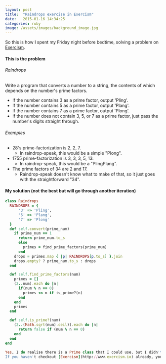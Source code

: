 ```yaml
---
layout: post
title:  "Raindrops exercise in Exercism"
date:   2015-01-16 14:34:25
categories: ruby
image: /assets/images/background_image.jpg
---
```


So this is how I spent my Friday night before bedtime, solving a problem on [Exercism](http://www.http://exercism.io/daphsta).

#### This is the problem
###### Raindrops

Write a program that converts a number to a string, the contents of which depends on the number's prime factors.

- If the number contains 3 as a prime factor, output 'Pling'.
- If the number contains 5 as a prime factor, output 'Plang'.
- If the number contains 7 as a prime factor, output 'Plong'.
- If the number does not contain 3, 5, or 7 as a prime factor,
  just pass the number's digits straight through.

###### Examples

- 28's prime-factorization is 2, 2, 7.
  - In raindrop-speak, this would be a simple "Plong".
- 1755 prime-factorization is 3, 3, 3, 5, 13.
  - In raindrop-speak, this would be a "PlingPlang".
- The prime factors of 34 are 2 and 17.
  - Raindrop-speak doesn't know what to make of that,
    so it just goes with the straightforward "34".

#### My solution (not the best but will go through another iteration)

  ```ruby  
  class Raindrops
    RAINDROPS = {
        '3' => 'Pling',
        '5' => 'Plang',
        '7' => 'Plong'
    }
    def self.convert(prime_num)
      if prime_num == 1
        return prime_num.to_s
        else
          primes = find_prime_factors(prime_num)
        end
      drops = primes.map { |p| RAINDROPS[p.to_s] }.join
      drops.empty? ? prime_num.to_s : drops
    end
  
    def self.find_prime_factors(num)
      primes = []
      (2..num).each do |n|
        if(num % n == 0)
          primes << n if is_prime?(n)
        end
      end
      primes
    end
  
    def self.is_prime?(num)
      (2..(Math.sqrt(num).ceil)).each do |n|
        return false if (num % n == 0)
      end
    end
  end
    
Yes, I do realise there is a Prime class that I could use, but I didn't want to.
If you haven't checkout [Exercism](http://www.exercism.io) already, you're still not too late to the party.
